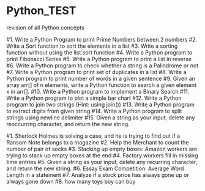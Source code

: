 # Python_TEST
revision of all Python concepts


#1. Write a Python Program to print Prime Numbers between 2 numbers
#2. Write a Sort function to sort the elements in a list
#3. Write a sorting function without using the list.sort function
#4. Write a Python program to print Fibonacci Series
#5. Write a Python program to print a list in reverse
#6. Write a Python program to check whether a string is a Palindrome or not 
#7. Write a Python program to print set of duplicates in a list
#8. Write a Python program to print number of words in a given sentence
#9. Given an array arr[] of n elements, write a Python function to search a given element x in arr[].
#10. Write a Python program to implement a Binary Search
#11. Write a Python program to plot a simple bar chart
#12. Write a Python program to join two strings (Hint: using join())
#13. Write a Python program to extract digits from given string
#14. Write a Python program to split strings using newline delimiter
#15. Given a string as your input, delete any reoccurring character, and return the new string.


#1. Sherlock Holmes is solving a case, and he is trying to find out if a Ransom Note belongs to a magazine
#2. Help the Merchant to count the number of pair of socks 
#3. Stacking up empty boxes: Amazon workers are trying to stack up empty boxes at the end
#4. Factory workers fill in missing time entries
#5. Given a string as your input, delete any recurring character, and return the new string.
#6. Essay Exam Competition: Average Word Length in a statement
#7. Analyze if a stock price has always gone up or always gone down
#8. how many toys boy can buy
